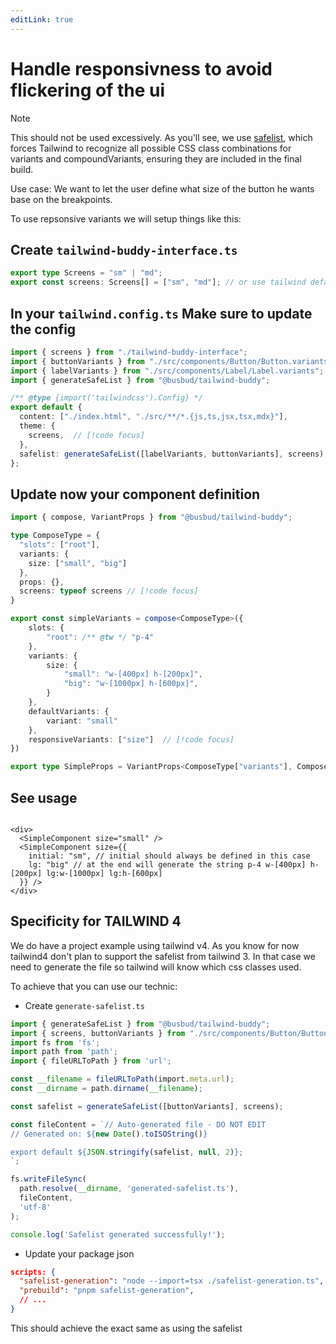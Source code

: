 ```yaml
---
editLink: true
---
```


# Handle responsivness to avoid flickering of the ui

> [!NOTE]
> This should not be used excessively. As you'll see, we use [safelist](https://v3.tailwindcss.com/docs/content-configuration#safelisting-classes), which forces Tailwind to recognize all possible CSS class combinations for variants and compoundVariants, ensuring they are included in the final build.


Use case: We want to let the user define what size of the button he wants base on the breakpoints.

To use repsonsive variants we will setup things like this:


## Create `tailwind-buddy-interface.ts`

```ts [tailwind-buddy-interface.ts]
export type Screens = "sm" | "md";
export const screens: Screens[] = ["sm", "md"]; // or use tailwind default screns

```

## In your `tailwind.config.ts` Make sure to update the config

```ts [tailwind.config.ts].{10,12}
import { screens } from "./tailwind-buddy-interface";
import { buttonVariants } from "./src/components/Button/Button.variants";
import { labelVariants } from "./src/components/Label/Label.variants";
import { generateSafeList } from "@busbud/tailwind-buddy";

/** @type {import('tailwindcss').Config} */
export default {
  content: ["./index.html", "./src/**/*.{js,ts,jsx,tsx,mdx}"],
  theme: {
    screens,  // [!code focus]
  },
  safelist: generateSafeList([labelVariants, buttonVariants], screens),  // [!code focus]
};
```

## Update now your component definition

```ts [Simple.variants.ts].{9,25,28}
import { compose, VariantProps } from "@busbud/tailwind-buddy";

type ComposeType = {
  "slots": ["root"],
  variants: {
    size: ["small", "big"]
  },
  props: {},
  screens: typeof screens // [!code focus]
}

export const simpleVariants = compose<ComposeType>({
    slots: {
        "root": /** @tw */ "p-4"
    },
    variants: {
        size: {
            "small": "w-[400px] h-[200px]",
            "big": "w-[1000px] h-[600px]",
        }
    },
    defaultVariants: {
        variant: "small"
    },
    responsiveVariants: ["size"]  // [!code focus]
})

export type SimpleProps = VariantProps<ComposeType["variants"], ComposeType["screens"]>; // make sure to now pass the screens to the generic type // [!code focus]
``` 

## See usage

```tsx [Simple.tsx] .{12-16}

<div>
  <SimpleComponent size="small" />
  <SimpleComponent size={{
    initial: "sm", // initial should always be defined in this case
    lg: "big" // at the end will generate the string p-4 w-[400px] h-[200px] lg:w-[1000px] lg:h-[600px]
  }} />
</div>

```

## Specificity for TAILWIND 4

We do have a project example using tailwind v4. As you know for now tailwind4 don't plan to support the safelist from tailwind 3. In that case we need to generate the file so
tailwind will know which css classes used.


To achieve that you can use our technic:
- Create `generate-safelist.ts`
```ts [generate-safelist.ts]
import { generateSafeList } from "@busbud/tailwind-buddy";
import { screens, buttonVariants } from "./src/components/Button/Button.variants.js";
import fs from 'fs';
import path from 'path';
import { fileURLToPath } from 'url';

const __filename = fileURLToPath(import.meta.url);
const __dirname = path.dirname(__filename);

const safelist = generateSafeList([buttonVariants], screens);

const fileContent = `// Auto-generated file - DO NOT EDIT
// Generated on: ${new Date().toISOString()}

export default ${JSON.stringify(safelist, null, 2)};
`;

fs.writeFileSync(
  path.resolve(__dirname, 'generated-safelist.ts'),
  fileContent,
  'utf-8'
);

console.log('Safelist generated successfully!');
```
- Update your package json

```json
scripts: {
  "safelist-generation": "node --import=tsx ./safelist-generation.ts",
  "prebuild": "pnpm safelist-generation",
  // ...
}
```

This should achieve the exact same as using the safelist